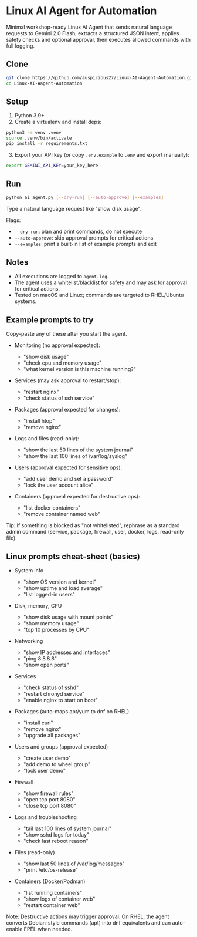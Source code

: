 # Linux AI Agent for Automation

Minimal workshop-ready Linux AI Agent that sends natural language requests to Gemini 2.0 Flash, extracts a structured JSON intent, applies safety checks and optional approval, then executes allowed commands with full logging.

## Clone

```bash
git clone https://github.com/auspicious27/Linux-AI-Aagent-Automation.git
cd Linux-AI-Aagent-Automation
```

## Setup

1) Python 3.9+
2) Create a virtualenv and install deps:

```bash
python3 -m venv .venv
source .venv/bin/activate
pip install -r requirements.txt
```

3) Export your API key (or copy `.env.example` to `.env` and export manually):

```bash
export GEMINI_API_KEY=your_key_here
```

## Run

```bash
python ai_agent.py [--dry-run] [--auto-approve] [--examples]
```

Type a natural language request like "show disk usage".

Flags:
- `--dry-run`: plan and print commands, do not execute
- `--auto-approve`: skip approval prompts for critical actions
- `--examples`: print a built-in list of example prompts and exit

## Notes

- All executions are logged to `agent.log`.
- The agent uses a whitelist/blacklist for safety and may ask for approval for critical actions.
- Tested on macOS and Linux; commands are targeted to RHEL/Ubuntu systems.

## Example prompts to try

Copy-paste any of these after you start the agent.

- Monitoring (no approval expected):
  - "show disk usage"
  - "check cpu and memory usage"
  - "what kernel version is this machine running?"

- Services (may ask approval to restart/stop):
  - "restart nginx"
  - "check status of ssh service"

- Packages (approval expected for changes):
  - "install htop"
  - "remove nginx"

- Logs and files (read-only):
  - "show the last 50 lines of the system journal"
  - "show the last 100 lines of /var/log/syslog"

- Users (approval expected for sensitive ops):
  - "add user demo and set a password"
  - "lock the user account alice"

- Containers (approval expected for destructive ops):
  - "list docker containers"
  - "remove container named web"

Tip: If something is blocked as "not whitelisted", rephrase as a standard admin command (service, package, firewall, user, docker, logs, read-only file).

## Linux prompts cheat-sheet (basics)

- System info
  - "show OS version and kernel"
  - "show uptime and load average"
  - "list logged-in users"

- Disk, memory, CPU
  - "show disk usage with mount points"
  - "show memory usage"
  - "top 10 processes by CPU"

- Networking
  - "show IP addresses and interfaces"
  - "ping 8.8.8.8"
  - "show open ports"

- Services
  - "check status of sshd"
  - "restart chronyd service"
  - "enable nginx to start on boot"

- Packages (auto-maps apt/yum to dnf on RHEL)
  - "install curl"
  - "remove nginx"
  - "upgrade all packages"

- Users and groups (approval expected)
  - "create user demo"
  - "add demo to wheel group"
  - "lock user demo"

- Firewall
  - "show firewall rules"
  - "open tcp port 8080"
  - "close tcp port 8080"

- Logs and troubleshooting
  - "tail last 100 lines of system journal"
  - "show sshd logs for today"
  - "check last reboot reason"

- Files (read-only)
  - "show last 50 lines of /var/log/messages"
  - "print /etc/os-release"

- Containers (Docker/Podman)
  - "list running containers"
  - "show logs of container web"
  - "restart container web"

Note: Destructive actions may trigger approval. On RHEL, the agent converts Debian-style commands (apt) into dnf equivalents and can auto-enable EPEL when needed.
